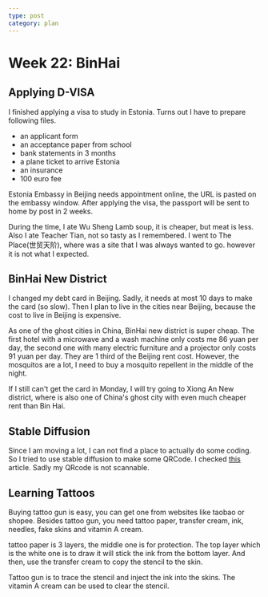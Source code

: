 ```yaml
---
type: post
category: plan
---
```

# Week 22: BinHai

## Applying D-VISA

I finished applying a visa to study in Estonia. Turns out I have to prepare following files.

- an applicant form
- an acceptance paper from school
- bank statements in 3 months
- a plane ticket to arrive Estonia
- an insurance
- 100 euro fee

Estonia Embassy in Beijing needs appointment online, the URL is pasted on the embassy window. After applying the visa, the passport will be sent to home by post in 2 weeks.

During the time, I ate Wu Sheng Lamb soup, it is cheaper, but meat is less. Also I ate Teacher Tian, not so tasty as I remembered. I went to The Place(世贸天阶), where was a site that I was always wanted to go. however it is not what I expected.

## BinHai New District

I changed my debt card in Beijing. Sadly, it needs at most 10 days to make the card (so slow). Then I plan to live in the cities near Beijing, because the cost to live in Beijing is expensive. 

As one of the ghost cities in China, BinHai new district is super cheap. The first hotel with a microwave and a wash machine only costs me 86 yuan per day, the second one with many electric furniture and a projector only costs 91 yuan per day. They are 1 third of the Beijing rent cost. However, the mosquitos are a lot, I need to buy a mosquito repellent in the middle of the night.

If I still can't get the card in Monday, I will try going to Xiong An New district, where is also one of China's ghost city with even much cheaper rent than Bin Hai.

## Stable Diffusion

Since I am moving a lot, I can not find a place to actually do some coding. So I tried to use stable diffusion to make some QRCode. I checked [this](https://stable-diffusion-art.com/qr-code/) article. Sadly my QRcode is not scannable.

## Learning Tattoos

Buying tattoo gun is easy, you can get one from websites like taobao or shopee. Besides tattoo gun, you need tattoo paper, transfer cream, ink, needles, fake skins and vitamin A cream.

tattoo paper is 3 layers, the middle one is for protection. The top layer which is the white one is to draw it will stick the ink from the bottom layer. And then, use the transfer cream to copy the stencil to the skin.

Tattoo gun is to trace the stencil and inject the ink into the skins. The vitamin A cream can be used to clear the stencil.
